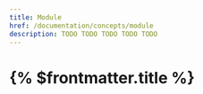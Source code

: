 ```yaml
---
title: Module
href: /documentation/concepts/module
description: TODO TODO TODO TODO TODO
---
```


# {% $frontmatter.title %}


